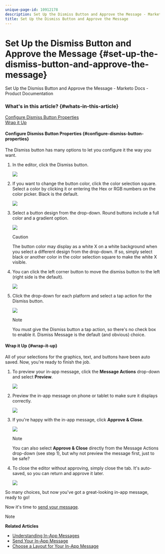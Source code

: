 ```yaml
---
unique-page-id: 10912178
description: Set Up the Dismiss Button and Approve the Message - Marketo Docs - Product Documentation
title: Set Up the Dismiss Button and Approve the Message
---
```


# Set Up the Dismiss Button and Approve the Message {#set-up-the-dismiss-button-and-approve-the-message}

Set Up the Dismiss Button and Approve the Message - Marketo Docs - Product Documentation

### What's in this article? {#whats-in-this-article}

[Configure Dismiss Button Properties](#configure-dismiss-button-properties)  
[Wrap it Up](#wrap-it-up)

#### Configure Dismiss Button Properties  {#configure-dismiss-button-properties}

The Dismiss button has many options to let you configure it the way you want.

1. In the editor, click the Dismiss button.

   ![](assets/image2016-5-9-10-3a23-3a37.png)

1. If you want to change the button color, click the color selection square. Select a color by clicking it or entering the Hex or RGB numbers on the color picker. Black is the default.

   ![](assets/image2016-5-9-10-3a33-3a17.png)

1. Select a button design from the drop-down. Round buttons include a full color and a gradient option.

   ![](assets/image2016-5-9-10-3a35-3a46.png)

   >[!CAUTION]
   >
   >The button color may display as a white X on a white background when you select a different design from the drop-down. If so, simply select black or another color in the color selection square to make the white X visible.

1. You can click the left corner button to move the dismiss button to the left (right side is the default).

   ![](assets/image2016-5-9-10-3a39-3a5.png)

1. Click the drop-down for each platform and select a tap action for the Dismiss button.

   ![](assets/image2016-5-9-10-3a43-3a54.png)

   >[!NOTE]
   >
   >You must give the Dismiss button a tap action, so there's no check box to enable it. Dismiss Message is the default (and obvious) choice.

#### Wrap it Up {#wrap-it-up}

All of your selections for the graphics, text, and buttons have been auto saved. Now, you're ready to finish the job.

1. To preview your in-app message, click the **Message Actions** drop-down and select **Preview**.

   ![](assets/image2016-5-9-10-3a58-3a38.png)

1. Preview the in-app message on phone or tablet to make sure it displays correctly.

   ![](assets/image2016-5-9-11-3a2-3a13.png)

1. If you're happy with the in-app message, click **Approve & Close**.

   ![](assets/image2016-5-9-11-3a8-3a52.png)

   >[!NOTE]
   >
   >You can also select **Approve & Close** directly from the Message Actions drop-down (see step 1), but why not preview the message first, just to be safe?

1. To close the editor without approving, simply close the tab. It's auto-saved, so you can return and approve it later.

   ![](assets/image2016-5-9-11-3a9-3a46.png)

So many choices, but now you've got a great-looking in-app message, ready to go!

Now it's time to [send your message](../../../../product-docs/mobile-marketing/in-app-messages/send-your-in-app-message.md).

>[!NOTE]
>
>**Related Articles**
>
>* [Understanding In-App Messages](../../../../product-docs/mobile-marketing/in-app-messages/understanding-in-app-messages.md)
>* [Send Your In-App Message](../../../../product-docs/mobile-marketing/in-app-messages/send-your-in-app-message.md)
>* [Choose a Layout for Your In-App Message](choose-a-layout-for-your-in-app-message.md)
>

